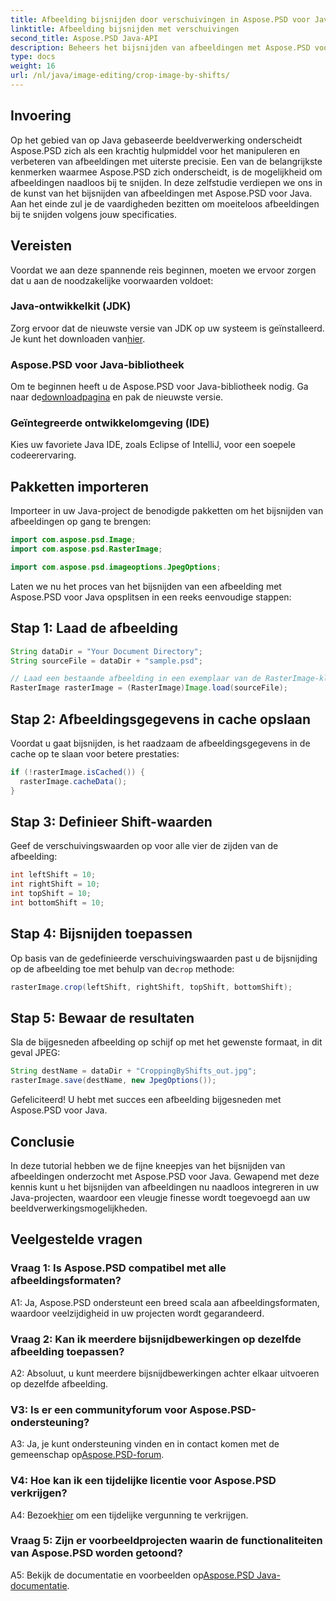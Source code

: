 ```yaml
---
title: Afbeelding bijsnijden door verschuivingen in Aspose.PSD voor Java
linktitle: Afbeelding bijsnijden met verschuivingen
second_title: Aspose.PSD Java-API
description: Beheers het bijsnijden van afbeeldingen met Aspose.PSD voor Java. Een uitgebreide tutorial voor naadloze beeldmanipulatie.
type: docs
weight: 16
url: /nl/java/image-editing/crop-image-by-shifts/
---
```

## Invoering

Op het gebied van op Java gebaseerde beeldverwerking onderscheidt Aspose.PSD zich als een krachtig hulpmiddel voor het manipuleren en verbeteren van afbeeldingen met uiterste precisie. Een van de belangrijkste kenmerken waarmee Aspose.PSD zich onderscheidt, is de mogelijkheid om afbeeldingen naadloos bij te snijden. In deze zelfstudie verdiepen we ons in de kunst van het bijsnijden van afbeeldingen met Aspose.PSD voor Java. Aan het einde zul je de vaardigheden bezitten om moeiteloos afbeeldingen bij te snijden volgens jouw specificaties.

## Vereisten

Voordat we aan deze spannende reis beginnen, moeten we ervoor zorgen dat u aan de noodzakelijke voorwaarden voldoet:

### Java-ontwikkelkit (JDK)

 Zorg ervoor dat de nieuwste versie van JDK op uw systeem is geïnstalleerd. Je kunt het downloaden van[hier](https://www.oracle.com/java/technologies/javase-downloads.html).

### Aspose.PSD voor Java-bibliotheek

 Om te beginnen heeft u de Aspose.PSD voor Java-bibliotheek nodig. Ga naar de[downloadpagina](https://releases.aspose.com/psd/java/) en pak de nieuwste versie.

### Geïntegreerde ontwikkelomgeving (IDE)

Kies uw favoriete Java IDE, zoals Eclipse of IntelliJ, voor een soepele codeerervaring.

## Pakketten importeren

Importeer in uw Java-project de benodigde pakketten om het bijsnijden van afbeeldingen op gang te brengen:

```java
import com.aspose.psd.Image;
import com.aspose.psd.RasterImage;

import com.aspose.psd.imageoptions.JpegOptions;
```

Laten we nu het proces van het bijsnijden van een afbeelding met Aspose.PSD voor Java opsplitsen in een reeks eenvoudige stappen:

## Stap 1: Laad de afbeelding

```java
String dataDir = "Your Document Directory";
String sourceFile = dataDir + "sample.psd";

// Laad een bestaande afbeelding in een exemplaar van de RasterImage-klasse
RasterImage rasterImage = (RasterImage)Image.load(sourceFile);
```

## Stap 2: Afbeeldingsgegevens in cache opslaan

Voordat u gaat bijsnijden, is het raadzaam de afbeeldingsgegevens in de cache op te slaan voor betere prestaties:

```java
if (!rasterImage.isCached()) {
  rasterImage.cacheData();
}
```

## Stap 3: Definieer Shift-waarden

Geef de verschuivingswaarden op voor alle vier de zijden van de afbeelding:

```java
int leftShift = 10;
int rightShift = 10;
int topShift = 10;
int bottomShift = 10;
```

## Stap 4: Bijsnijden toepassen

 Op basis van de gedefinieerde verschuivingswaarden past u de bijsnijding op de afbeelding toe met behulp van de`crop` methode:

```java
rasterImage.crop(leftShift, rightShift, topShift, bottomShift);
```

## Stap 5: Bewaar de resultaten

Sla de bijgesneden afbeelding op schijf op met het gewenste formaat, in dit geval JPEG:

```java
String destName = dataDir + "CroppingByShifts_out.jpg";
rasterImage.save(destName, new JpegOptions());
```

Gefeliciteerd! U hebt met succes een afbeelding bijgesneden met Aspose.PSD voor Java.

## Conclusie

In deze tutorial hebben we de fijne kneepjes van het bijsnijden van afbeeldingen onderzocht met Aspose.PSD voor Java. Gewapend met deze kennis kunt u het bijsnijden van afbeeldingen nu naadloos integreren in uw Java-projecten, waardoor een vleugje finesse wordt toegevoegd aan uw beeldverwerkingsmogelijkheden.

## Veelgestelde vragen

### Vraag 1: Is Aspose.PSD compatibel met alle afbeeldingsformaten?

A1: Ja, Aspose.PSD ondersteunt een breed scala aan afbeeldingsformaten, waardoor veelzijdigheid in uw projecten wordt gegarandeerd.

### Vraag 2: Kan ik meerdere bijsnijdbewerkingen op dezelfde afbeelding toepassen?

A2: Absoluut, u kunt meerdere bijsnijdbewerkingen achter elkaar uitvoeren op dezelfde afbeelding.

### V3: Is er een communityforum voor Aspose.PSD-ondersteuning?

 A3: Ja, je kunt ondersteuning vinden en in contact komen met de gemeenschap op[Aspose.PSD-forum](https://forum.aspose.com/c/psd/34).

### V4: Hoe kan ik een tijdelijke licentie voor Aspose.PSD verkrijgen?

 A4: Bezoek[hier](https://purchase.aspose.com/temporary-license/) om een tijdelijke vergunning te verkrijgen.

### Vraag 5: Zijn er voorbeeldprojecten waarin de functionaliteiten van Aspose.PSD worden getoond?

 A5: Bekijk de documentatie en voorbeelden op[Aspose.PSD Java-documentatie](https://reference.aspose.com/psd/java/).
